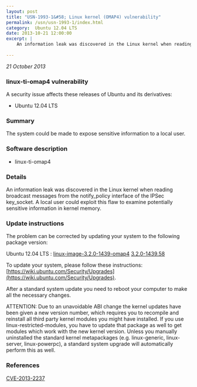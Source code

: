 ```yaml
---
layout: post
title: "USN-1993-1&#58; Linux kernel (OMAP4) vulnerability"
permalink: /usn/usn-1993-1/index.html
category:  Ubuntu 12.04 LTS
date: 2013-10-21 12:00:00
excerpt: |
    An information leak was discovered in the Linux kernel when reading broadcast messages from the notify_policy interface of the IPSec key_socket. A local user could exploit this flaw to examine potentially sensitive information in kernel memory. 
    
--- 
```

 
 

*21 October 2013*

### linux-ti-omap4 vulnerability

A security issue affects these releases of Ubuntu and its derivatives:

* Ubuntu 12.04 LTS

### Summary

The system could be made to expose sensitive information to a local user. 

### Software description

* linux-ti-omap4 

### Details

An information leak was discovered in the Linux kernel when reading broadcast messages from the notify_policy interface of the IPSec key_socket. A local user could exploit this flaw to examine potentially sensitive information in kernel memory. 

### Update instructions

The problem can be corrected by updating your system to the following package version:

Ubuntu 12.04 LTS
 : [linux-image-3.2.0-1439-omap4](https://launchpad.net/ubuntu/+source/linux-ti-omap4) <span> [3.2.0-1439.58](https://launchpad.net/ubuntu/+source/linux-ti-omap4/3.2.0-1439.58) </span> 

To update your system, please follow these instructions: [https://wiki.ubuntu.com/Security/Upgrades](https://wiki.ubuntu.com/Security/Upgrades).

After a standard system update you need to reboot your computer to make all the necessary changes.

ATTENTION: Due to an unavoidable ABI change the kernel updates have been given a new version number, which requires you to recompile and reinstall all third party kernel modules you might have installed. If you use linux-restricted-modules, you have to update that package as well to get modules which work with the new kernel version. Unless you manually uninstalled the standard kernel metapackages (e.g. linux-generic, linux-server, linux-powerpc), a standard system upgrade will automatically perform this as well. 

### References

 
 [CVE-2013-2237](http://people.ubuntu.com/~ubuntu-security/cve/CVE-2013-2237)
 

